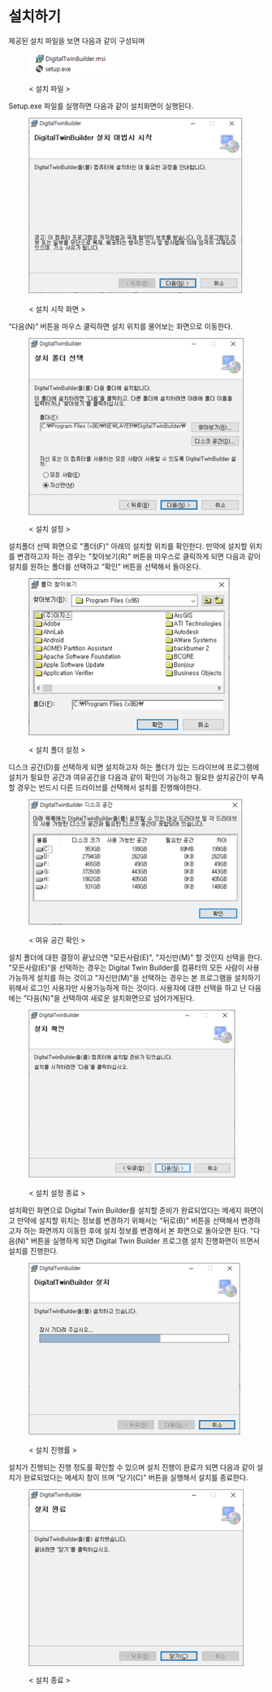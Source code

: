 # 설치하기

제공된 설치 파일을 보면 다음과 같이 구성되며

<figure><img src=".gitbook/assets/install_1.bmp" alt=""><figcaption><p>&#x3C; 설치 파일 ></p></figcaption></figure>

Setup.exe 파일를 실행하면 다음과 같이 설치화면이 실행된다.

<figure><img src=".gitbook/assets/install_2.bmp" alt=""><figcaption><p>&#x3C; 설치 시작 화면 ></p></figcaption></figure>

“다음(N)“ 버튼을 마우스 클릭하면 설치 위치를 물어보는 화면으로 이동한다.

<figure><img src=".gitbook/assets/install_3.bmp" alt=""><figcaption><p>&#x3C; 설치 설정 ></p></figcaption></figure>

설치폴더 선택 화면으로 "폴더(F)" 아래의 설치할 위치를 확인한다. 만약에 설치할 위치를 변경하고자 하는 경우는 "찾아보기(R)" 버튼을 마우스로 클릭하게 되면 다음과 같이 설치를 원하는 폴더를 선택하고 “확인” 버튼을 선택해서 돌아온다.

<figure><img src=".gitbook/assets/install_4.bmp" alt=""><figcaption><p>&#x3C; 설치 폴더 설정 ></p></figcaption></figure>

디스크 공간(D)를 선택하게 되면 설치하고자 하는 폴더가 있는 드라이브에 프로그램에 설치가 필요한 공간과 여유공간을 다음과 같이 확인이 가능하고 필요한 설치공간이 부족할 경우는 반드시 다른 드라이브를 선택해서 설치를 진행해야한다.

<figure><img src=".gitbook/assets/install_5.bmp" alt=""><figcaption><p>&#x3C; 여유 공간 확인 ></p></figcaption></figure>

설치 폴더에 대한 결정이 끝났으면 "모든사람(E)", "자신만(M)" 할 것인지 선택을 한다. "모든사람(E)“을 선택하는 경우는 Digital Twin Builder를 컴퓨터의 모든 사람이 사용가능하게 설치를 하는 것이고 "자신만(M)"을 선택하는 경우는 본 프로그램을 설치하기 위해서 로그인 사용자만 사용가능하게 하는 것이다. 사용자에 대한 선택을 하고 난 다음에는 ”다음(N)"을 선택하여 새로운 설치화면으로 넘어가게된다.

<figure><img src=".gitbook/assets/install_6.bmp" alt=""><figcaption><p>&#x3C; 설치 설정 종료 ></p></figcaption></figure>

설치확인 화면으로 Digital Twin Builder를 설치할 준비가 완료되었다는 메세지 화면이고 만약에 설치할 위치는 정보를 변경하기 위해서는 “뒤로(B)" 버튼을 선택해서 변경하고자 하는 화면까지 이동한 후에 설치 정보를 변경해서 본 화면으로 돌아오면 된다. ”다음(N)" 버튼을 실행하게 되면 Digital Twin Builder 프로그램 설치 진행화면이 뜨면서 설치를 진행한다.

<figure><img src=".gitbook/assets/install_7.bmp" alt=""><figcaption><p>&#x3C; 설치 진행률 ></p></figcaption></figure>

설치가 진행되는 진행 정도를 확인할 수 있으며 설치 진행이 완료가 되면 다음과 같이 설치가 완료되었다는 메세지 창이 뜨며 “닫기(C)" 버튼을 실행해서 설치를 종료한다.

<figure><img src=".gitbook/assets/install_8.bmp" alt=""><figcaption><p>&#x3C; 설치 종료 ></p></figcaption></figure>
